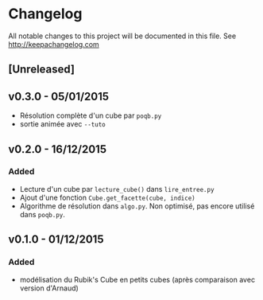 # Changelog
All notable changes to this project will be documented in this file.
See http://keepachangelog.com

## [Unreleased]

## v0.3.0 - 05/01/2015
- Résolution complète d'un cube par `poqb.py`
- sortie animée avec `--tuto`

## v0.2.0 - 16/12/2015

### Added
- Lecture d'un cube par `lecture_cube()` dans `lire_entree.py`
- Ajout d'une fonction `Cube.get_facette(cube, indice)`
- Algorithme de résolution dans `algo.py`.
  Non optimisé, pas encore utilisé dans `poqb.py`.

## v0.1.0 - 01/12/2015

### Added
- modélisation du Rubik's Cube en petits cubes (après comparaison avec version d'Arnaud)
